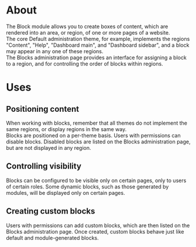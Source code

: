 About
=====

The Block module allows you to create boxes of content, which are rendered into an area, or region, of one or more pages of a website.  
The core Default administration theme, for example, implements the regions "Content", "Help", "Dashboard main", and "Dashboard sidebar",
and a block may appear in any one of these regions.  
The Blocks administration page provides an interface for assigning a block to a region, and for controlling the order of blocks within regions.


Uses
====


Positioning content
-------------------

When working with blocks, remember that all themes do not implement the same regions, or display regions in the same way.  
Blocks are positioned on a per-theme basis. Users with permissions can disable blocks. Disabled blocks are listed on the Blocks administration
page, but are not displayed in any region.


Controlling visibility
----------------------

Blocks can be configured to be visible only on certain pages, only to users of certain roles. Some dynamic blocks, such as those generated by
modules, will be displayed only on certain pages.


Creating custom blocks
----------------------

Users with permissions can add custom blocks, which are then listed on the Blocks administration page. Once created, custom blocks behave just
like default and module-generated blocks.